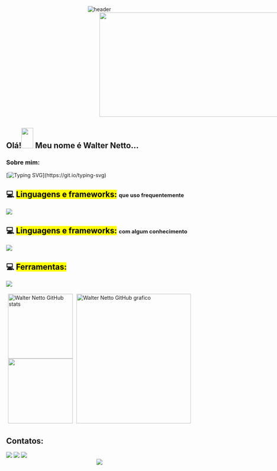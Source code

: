 <div align="center" >
  <img alt="header" src="https://capsule-render.vercel.app/api?type=waving&color=6A53C9FF&width=1200&section=header"/>
</div>

<div align="center">
 <div style="width:100%;height:0;padding-bottom:56%;position:relative;"><img src="https://giphy.com/embed/QNFhOolVeCzPQ2Mx85" width="100%" height="100%" style="position:absolute" ></img></div>
</div>

## Olá!<img alling="center" height="55" src="https://media.giphy.com/media/hvRJCLFzcasrR4ia7z/giphy.gif" width="32px"> Meu nome é Walter Netto...

### Sobre mim:

[![Typing SVG](https://readme-typing-svg.demolab.com?font=jetbrains&weight=500&size=28&pause=1000&color=6A53C9&background=E356CD00&vCenter=true&width=1200&separator=%3C&lines=%F0%9F%94%AD+Atualmente+estou+trabalhando+em+projetos+pessoais+privados;%3C%F0%9F%8C%B1+Atualmente+estou+aprendendo+desenvolvimento+de+software+backend;%3C%E2%9A%A1+Curiosidades%3A+Eu+gosto+de+cozinhar+e+resolver+quebra-cabe%C3%A7as.)](https://git.io/typing-svg)

## 💻 <mark>Linguagens e frameworks:</mark> <span style="font-size: 70%;"> que uso frequentemente </span>

<p align="left">
  <a href="https://skillicons.dev">
    <img src="https://skillicons.dev/icons?i=js,ts,py,express,nodejs,flask,mongodb,git,postgres,jest&perline=5" />
  </a>
</p>

## 💻 <mark>Linguagens e frameworks:</mark> <span style="font-size: 70%;">com algum conhecimento</span>

<p align="left">
  <a href="https://skillicons.dev">
    <img src="https://skillicons.dev/icons?i=html,css,cs,react,angular,java,django,dotnet,graphql,kubernetes,nestjs,nginx,rabbitmq,sequelize,terraform&perline=5" />
  </a>
</p>

## 💻 <mark>Ferramentas:</mark>

<p align="left">
  <a href="https://skillicons.dev">
    <img src="https://skillicons.dev/icons?i=vscode,docker,bash,postman,powershell,github,githubactions,figma,aws,linux,discord,linkedin&perline=5" />
  </a>
</p>

<div style="display: flex;">
        <div style="flex: 1; padding: 5px;">
            <img height="175px" src="https://github-readme-stats.vercel.app/api?username=walttinho&show_icons=true&theme=outrun&count_private=true" alt="Walter Netto GitHub stats" />
            <img height="175px" src="https://github-readme-stats.vercel.app/api/top-langs/?username=walttinho&layout=compact&hide_border=true&title_color=f9c701&text_color=7070e3&bg_color=141439" />
        </div>
        <div style="flex: 2; padding: 5px;">
            <img src="https://github-readme-activity-graph.vercel.app/graph?username=Walttinho&bg_color=0e0e27&color=f5c402&line=f5c402&point=f5c402&area=true&custom_title=Walter%20Netto%20gitHub%20gráfico&hide_border=true" alt="Walter Netto GitHub grafico" alt="Imagem 3" style="height: 100%;">
        </div>
    </div>



## Contatos:

<div>
<!-- <a href="https://www.youtube.com/seu-canal-youtube-aqui" target="_blank"><img loading="lazy" src="https://img.shields.io/badge/YouTube-FF0000?style=for-the-badge&logo=youtube&logoColor=white" target="_blank"></a> -->
<a href="https://instagram.com/walttinhu" target="_blank"><img loading="lazy" src="https://img.shields.io/badge/-Instagram-%23E4405F?style=for-the-badge&logo=instagram&logoColor=white" target="_blank"></a>
<!-- <a href="https://www.twitch.tv/seu-usuário-aqui" target="_blank"><img loading="lazy" src="https://img.shields.io/badge/Twitch-9146FF?style=for-the-badge&logo=twitch&logoColor=white" target="_blank"></a> -->
<a href = "mailto:walterpfnetto@gmail.com"><img loading="lazy" src="https://img.shields.io/badge/Gmail-D14836?style=for-the-badge&logo=gmail&logoColor=white" target="_blank"></a>
<a href="https://www.linkedin.com/in/walterfnetto/" target="_blank"><img loading="lazy" src="https://img.shields.io/badge/-LinkedIn-%230077B5?style=for-the-badge&logo=linkedin&logoColor=white" target="_blank"></a>   
</div>

<!-- ![Snake animation](https://github.com/seu-usuário-aqui/seu-usuário-aqui/blob/output/github-contribution-grid-snake.svg) -->

<div align="center" >
<img src="https://capsule-render.vercel.app/api?type=waving&color=6A53C9FF&width=1200&section=footer"></div>
